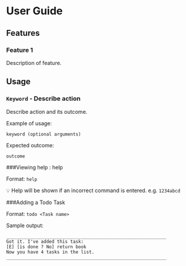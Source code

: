 # User Guide

## Features 

### Feature 1 
Description of feature.

## Usage

### `Keyword` - Describe action

Describe action and its outcome.

Example of usage: 

`keyword (optional arguments)`

Expected outcome:

`outcome`

###Viewing help : help

Format: `help`

:bulb: Help will be shown if an incorrect command is entered. e.g. `1234abcd`

###Adding a Todo Task

Format: `todo <Task name>`




Sample output:

```
____________________________________________________________
Got it. I've added this task:
[E] [is done ? No] return book
Now you have 4 tasks in the list.
____________________________________________________________
```


